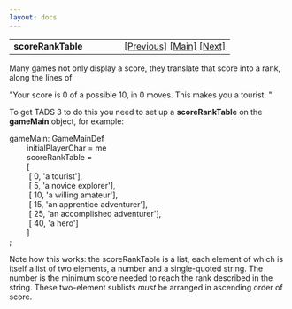 ```yaml
---
layout: docs
---
```

<table width="100%" data-border="0" data-cellspacing="0"
data-cellpadding="3" data-bgcolor="#C0C0C0">
<colgroup>
<col style="width: 50%" />
<col style="width: 50%" />
</colgroup>
<tbody>
<tr>
<td style="text-align: left;"><strong>scoreRankTable<br />
</strong></td>
<td style="text-align: right;"><a
href="awardpointsonce.html">[Previous]</a> <a
href="generalintroduction.html">[Main]</a> <a
href="maxscore.html">[Next]</a></td>
</tr>
</tbody>
</table>

  
Many games not only display a score, they translate that score into a
rank, along the lines of  
  
"Your score is 0 of a possible 10, in 0 moves. This makes you a tourist.
"  
  
To get TADS 3 to do this you need to set up a **scoreRankTable** on the
**gameMain** object, for example:  
  
gameMain: GameMainDef  
        initialPlayerChar = me  
        scoreRankTable =  
        \[  
         \[ 0, 'a tourist'\],  
         \[ 5, 'a novice explorer'\],  
         \[ 10, 'a willing amateur'\],  
         \[ 15, 'an apprentice adventurer'\],  
         \[ 25, 'an accomplished adventurer'\],  
         \[ 40, 'a hero'\]  
        \]  
;  
  
  
Note how this works: the scoreRankTable is a list, each element of which
is itself a list of two elements, a number and a single-quoted string.
The number is the minimum score needed to reach the rank described in
the string. These two-element sublists *must* be arranged in ascending
order of score.  
  
